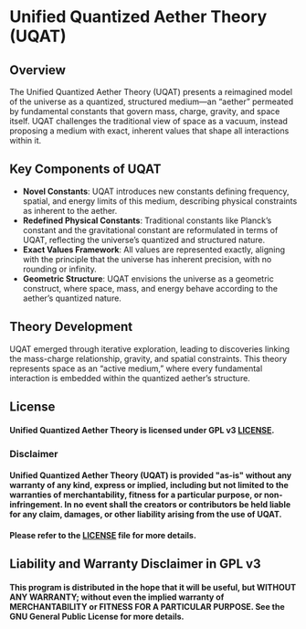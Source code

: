 # Unified Quantized Aether Theory (UQAT)

## Overview
The Unified Quantized Aether Theory (UQAT) presents a reimagined model of the universe as a quantized, structured medium—an “aether” permeated by fundamental constants that govern mass, charge, gravity, and space itself. UQAT challenges the traditional view of space as a vacuum, instead proposing a medium with exact, inherent values that shape all interactions within it.

## Key Components of UQAT
* **Novel Constants**: UQAT introduces new constants defining frequency, spatial, and energy limits of this medium, describing physical constraints as inherent to the aether.
* **Redefined Physical Constants**: Traditional constants like Planck’s constant and the gravitational constant are reformulated in terms of UQAT, reflecting the universe’s quantized and structured nature.
* **Exact Values Framework**: All values are represented exactly, aligning with the principle that the universe has inherent precision, with no rounding or infinity.
* **Geometric Structure**: UQAT envisions the universe as a geometric construct, where space, mass, and energy behave according to the aether’s quantized nature.

## Theory Development
UQAT emerged through iterative exploration, leading to discoveries linking the mass-charge relationship, gravity, and spatial constraints. This theory represents space as an “active medium,” where every fundamental interaction is embedded within the quantized aether’s structure.

## License
#### Unified Quantized Aether Theory is licensed under GPL v3 [LICENSE](https://github.com/troydeville/Unified-Quantized-Aether-Theory/blob/ed9b9a48aa0760e8207f5ed968757d3918bebec4/LICENSE).

### Disclaimer
#### Unified Quantized Aether Theory (UQAT) is provided "as-is" without any warranty of any kind, express or implied, including but not limited to the warranties of merchantability, fitness for a particular purpose, or non-infringement. In no event shall the creators or contributors be held liable for any claim, damages, or other liability arising from the use of UQAT.

#### Please refer to the [LICENSE](https://github.com/troydeville/Unified-Quantized-Aether-Theory/blob/ed9b9a48aa0760e8207f5ed968757d3918bebec4/LICENSE) file for more details.

## Liability and Warranty Disclaimer in GPL v3
#### This program is distributed in the hope that it will be useful, but WITHOUT ANY WARRANTY; without even the implied warranty of MERCHANTABILITY or FITNESS FOR A PARTICULAR PURPOSE. See the GNU General Public License for more details.
